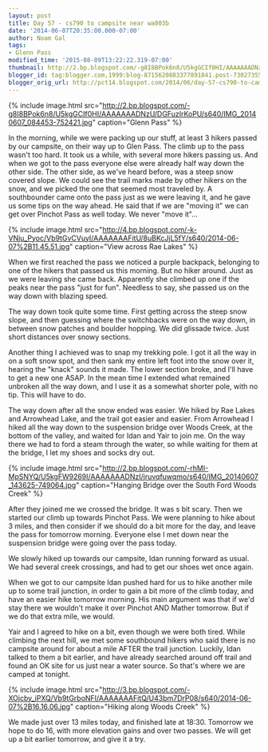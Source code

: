```yaml
---
layout: post
title: Day 57 - cs790 to campsite near wa803b
date: '2014-06-07T20:35:00.000-07:00'
author: Noam Gal
tags:
- Glenn Pass
modified_time: '2015-08-09T13:22:22.319-07:00'
thumbnail: http://2.bp.blogspot.com/-g8I8BPok6n8/U5kgGCIf0HI/AAAAAAADNzU/DGFuzIrKoPU/s72-c/IMG_20140607_084453-752421.jpg
blogger_id: tag:blogger.com,1999:blog-8715620883377891841.post-7302735547009279788
blogger_orig_url: http://pct14.blogspot.com/2014/06/day-57-cs790-to-campsite-near-wa803b.html
---
```


{% include image.html src="http://2.bp.blogspot.com/-g8I8BPok6n8/U5kgGCIf0HI/AAAAAAADNzU/DGFuzIrKoPU/s640/IMG_20140607_084453-752421.jpg" caption="Glenn Pass" %}

In the morning, while we were packing up our stuff, at least 3 hikers passed by our campsite, on their way up to Glen Pass. The climb up to the pass wasn't too hard. It took us a while, with several more hikers passing us. And when we got to the pass everyone else were already half way down the other side. The other side, as we've heard before, was a steep snow covered slope. We could see the trail marks made by other hikers on the snow, and we picked the one that seemed most traveled by. A southbounder came onto the pass just as we were leaving it, and he gave us some tips on the way ahead. He said that if we are "moving it" we can get over Pinchot Pass as well today. We never "move it"...

{% include image.html src="http://4.bp.blogspot.com/-k-VNju_Pyoc/Vb9tGvCVuyI/AAAAAAAFitU/8uBKcJjL5fY/s640/2014-06-07%2B11.45.51.jpg" caption="View across Rae Lakes" %}

When we first reached the pass we noticed a purple backpack, belonging to one of the hikers that passed us this morning. But no hiker around. Just as we were leaving she came back. Apparently she climbed up one if the peaks near the pass "just for fun". Needless to say, she passed us on the way down with blazing speed.

The way down took quite some time. First getting across the steep snow slope, and then guessing where the switchbacks were on the way down, in between snow patches and boulder hopping. We did glissade twice. Just short distances over snowy sections.

Another thing I achieved was to snap my trekking pole. I got it all the way in on a soft snow spot, and then sank my entire left foot into the snow over it, hearing the "knack" sounds it made. The lower section broke, and I'll have to get a new one ASAP. In the mean time I extended what remained unbroken all the way down, and I use it as a somewhat shorter pole, with no tip. This will have to do.

The way down after all the snow ended was easier. We hiked by Rae Lakes and Arrowhead Lake, and the trail got easier and easier. From Arrowhead I hiked all the way down to the suspension bridge over Woods Creek, at the bottom of the valley, and waited for Idan and Yair to join me. On the way there we had to ford a steam through the water, so while waiting for them at the bridge, I let my shoes and socks dry out.

{% include image.html src="http://2.bp.blogspot.com/-rhMI-MpSNYQ/U5kgFW9269I/AAAAAAADNzI/jruvqfuwqmo/s640/IMG_20140607_143625-749064.jpg" caption="Hanging Bridge over the South Ford Woods Creek" %}

After they joined me we crossed the bridge. It was s bit scary. Then we started our climb up towards Pinchot Pass. We were planning to hike about 3 miles, and then consider if we should do a bit more for the day, and leave the pass for tomorrow morning. Everyone else I met down near the suspension bridge were going over the pass today.

We slowly hiked up towards our campsite, Idan running forward as usual. We had several creek crossings, and had to get our shoes wet once again.

When we got to our campsite Idan pushed hard for us to hike another mile up to some trail junction, in order to gain a bit more of the climb today, and have an easier hike tomorrow morning. His main argument was that if we'd stay there we wouldn't make it over Pinchot AND Mather tomorrow. But if we do that extra mile, we would.

Yair and I agreed to hike on a bit, even though we were both tired. While climbing the next hill, we met some southbound hikers who said there is no campsite around for about a mile AFTER the trail junction. Luckily, Idan talked to them a bit earlier, and have already searched around off trail and found an OK site for us just near a water source. So that's where we are camped at tonight.

{% include image.html src="http://3.bp.blogspot.com/-XOjcby_iPXQ/Vb9tGrboNFI/AAAAAAAFitQ/U43bm7DrP08/s640/2014-06-07%2B16.16.06.jpg" caption="Hiking along Woods Creek" %}

We made just over 13 miles today, and finished late at 18:30. Tomorrow we hope to do 16, with more elevation gains and over two passes. We will get up a bit earlier tomorrow, and give it a try.
